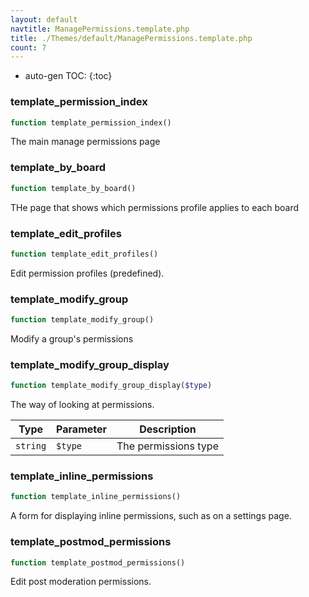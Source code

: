```yaml
---
layout: default
navtitle: ManagePermissions.template.php
title: ./Themes/default/ManagePermissions.template.php
count: 7
---
```

* auto-gen TOC:
{:toc}
### template_permission_index

```php
function template_permission_index()
```
The main manage permissions page



### template_by_board

```php
function template_by_board()
```
THe page that shows which permissions profile applies to each board



### template_edit_profiles

```php
function template_edit_profiles()
```
Edit permission profiles (predefined).



### template_modify_group

```php
function template_modify_group()
```
Modify a group's permissions



### template_modify_group_display

```php
function template_modify_group_display($type)
```
The way of looking at permissions.



Type|Parameter|Description
---|---|---
`string`|`$type`|The permissions type

### template_inline_permissions

```php
function template_inline_permissions()
```
A form for displaying inline permissions, such as on a settings page.



### template_postmod_permissions

```php
function template_postmod_permissions()
```
Edit post moderation permissions.



